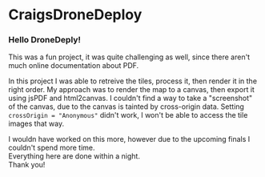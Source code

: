 # CraigsDroneDeploy

<h3>Hello DroneDeply!</h3>

<p>
This was a fun project, it was quite challenging as well, since there aren't much online documentation about PDF.
</p>
<p>
In this project I was able to retreive the tiles, process it, then render it in the right order.
My approach was to render the map to a canvas, then export it using jsPDF and html2canvas.
I couldn't find a way to take a "screenshot" of the canvas, due to the canvas is tainted by cross-origin data.
Setting <code>crossOrigin = "Anonymous"</code> didn't work, I won't be able to access the tile images that way.
</p>
<p>
I wouldn have worked on this more, however due to the upcoming finals I couldn't spend more time.  <br />
Everything here are done within a night. <br />
Thank you!
</p>

